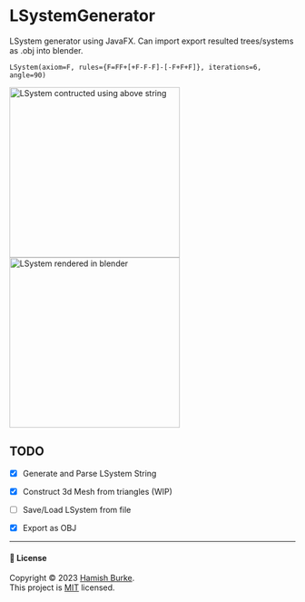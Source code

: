 # LSystemGenerator
LSystem generator using JavaFX. Can import export resulted trees/systems as .obj into blender.



`LSystem(axiom=F, rules={F=FF+[+F-F-F]-[-F+F+F]}, iterations=6, angle=90)`

<img width="300" alt="LSystem contructed using above string" src="https://github.com/Slaymish/LSystemGenerator/assets/21288505/b64e5cae-96dc-4f1d-8349-a6f91cb40059">

<img width="300" alt="LSystem rendered in blender" src="https://github.com/Slaymish/LSystemGenerator/assets/21288505/e3bf0f78-daff-4851-9b88-57dd885f757e">


## TODO

- [X] Generate and Parse LSystem String
- [X] Construct 3d Mesh from triangles (WIP)
- [ ] Save/Load LSystem from file
- [X] Export as OBJ






***
#### 📝 License

Copyright © 2023 [Hamish Burke](https://github.com/Slaymish). <br />
This project is [MIT](https://github.com/Slaymish/LSystemGenerator/blob/main/LICENSE) licensed. 
